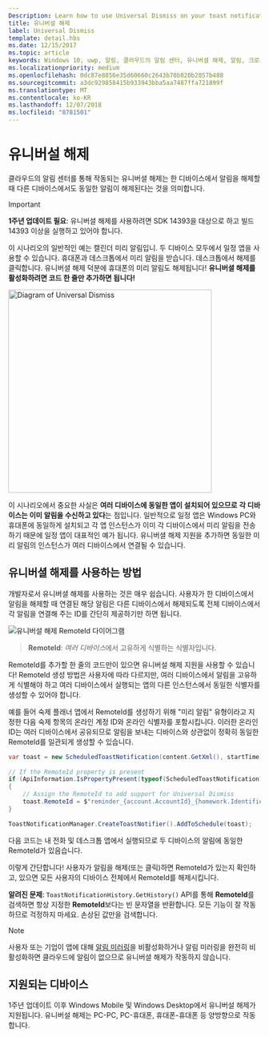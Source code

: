 ```yaml
---
Description: Learn how to use Universal Dismiss on your toast notifications.
title: 유니버설 해제
label: Universal Dismiss
template: detail.hbs
ms.date: 12/15/2017
ms.topic: article
keywords: Windows 10, uwp, 알림, 클라우드의 알림 센터, 유니버셜 해제, 알림, 크로스 디바이스, 한 번 해제 모든 경우에 해제
ms.localizationpriority: medium
ms.openlocfilehash: 0dc87e8856e35d60660c2643b70b820b2857b488
ms.sourcegitcommit: a3dc929858415b933943bba5aa7487ffa721899f
ms.translationtype: MT
ms.contentlocale: ko-KR
ms.lasthandoff: 12/07/2018
ms.locfileid: "8781501"
---
```

# <a name="universal-dismiss"></a>유니버설 해제

클라우드의 알림 센터를 통해 작동되는 유니버셜 해제는 한 디바이스에서 알림을 해제할 때 다른 디바이스에서도 동일한 알림이 해제된다는 것을 의미합니다.

> [!IMPORTANT]
> **1주년 업데이트 필요**: 유니버셜 해제를 사용하려면 SDK 14393을 대상으로 하고 빌드 14393 이상을 실행하고 있어야 합니다.

이 시나리오의 일반적인 예는 캘린더 미리 알림입니. 두 디바이스 모두에서 일정 앱을 사용할 수 있습니다. 휴대폰과 데스크톱에서 미리 알림을 받습니다. 데스크톱에서 해제를 클릭합니다. 유니버셜 해제 덕분에 휴대폰의 미리 알림도 해제됩니다! **유니버셜 해제를 활성화하려면 코드 한 줄만 추가하면 됩니다!**

<img alt="Diagram of Universal Dismiss" src="images/universal-dismiss.gif" width="406"/>

이 시나리오에서 중요한 사실은 **여러 디바이스에 동일한 앱이 설치되어 있으므로** **각 디바이스는 이미 알림을 수신하고 있다**는 점입니다. 일반적으로 일정 앱은 Windows PC와 휴대폰에 동일하게 설치되고 각 앱 인스턴스가 이미 각 디바이스에서 미리 알림을 전송하기 때문에 일정 앱이 대표적인 예가 됩니다. 유니버셜 해제 지원을 추가하면 동일한 미리 알림의 인스턴스가 여러 디바이스에서 연결될 수 있습니다.


## <a name="how-to-enable-universal-dismiss"></a>유니버셜 해제를 사용하는 방법

개발자로서 유니버셜 해제를 사용하는 것은 매우 쉽습니다. 사용자가 한 디바이스에서 알림을 해제할 때 연결된 해당 알림은 다른 디바이스에서 해제되도록 전체 디바이스에서 각 알림을 연결해 주는 ID를 간단히 제공하기만 하면 됩니다.

![유니버설 해제 RemoteId 다이어그램](images/universal-dismiss-remoteid.jpg)

> **RemoteId**: *여러 디바이스*에서 고유하게 식별하는 식별자입니다.

RemoteId를 추가할 한 줄의 코드만이 있으면 유니버설 해제 지원을 사용할 수 있습니다! RemoteId 생성 방법은 사용자에 따라 다르지만, 여러 디바이스에서 알림을 고유하게 식별해야 하고 여러 디바이스에서 실행되는 앱의 다른 인스턴스에서 동일한 식별자를 생성할 수 있어야 합니다.

예를 들어 숙제 플래너 앱에서 RemoteId를 생성하기 위해 "미리 알림" 유형이라고 지정한 다음 숙제 항목의 온라인 계정 ID와 온라인 식별자를 포함시킵니다. 이러한 온라인 ID는 여러 디바이스에서 공유되므로 알림을 보내는 디바이스와 상관없이 정확히 동일한 RemoteId를 일관되게 생성할 수 있습니다.

```csharp
var toast = new ScheduledToastNotification(content.GetXml(), startTime);
 
// If the RemoteId property is present
if (ApiInformation.IsPropertyPresent(typeof(ScheduledToastNotification).FullName, nameof(ScheduledToastNotification.RemoteId)))
{
    // Assign the RemoteId to add support for Universal Dismiss
    toast.RemoteId = $"reminder_{account.AccountId}_{homework.Identifier}"
}
  
ToastNotificationManager.CreateToastNotifier().AddToSchedule(toast);
```

다음 코드는 내 전화 및 데스크톱 앱에서 실행되므로 두 디바이스의 알림에 동일한 RemoteId가 있음습니다.

이렇게 간단합니다! 사용자가 알림을 해제(또는 클릭)하면 RemoteId가 있는지 확인하고, 있으면 모든 사용자의 디바이스 전체에서 RemoteId를 해제시킵니다.

**알려진 문제**: `ToastNotificationHistory.GetHistory()` API를 통해 **RemoteId**를 검색하면 항상 지정한 **RemoteId**보다는 빈 문자열을 반환합니다. 모든 기능이 잘 작동하므로 걱정하지 마세요. 손상된 값만을 검색합니다.

> [!NOTE]
> 사용자 또는 기업이 앱에 대해 [알림 미러링](notification-mirroring.md)을 비활성화하거나 알림 미러링을 완전히 비활성화하면 클라우드에 알림이 없으므로 유니버셜 해제가 작동하지 않습니다.


## <a name="supported-devices"></a>지원되는 디바이스

1주년 업데이트 이후 Windows Mobile 및 Windows Desktop에서 유니버설 해제가 지원됩니다. 유니버설 해제는 PC-PC, PC-휴대폰, 휴대폰-휴대폰 등 양방향으로 작동합니다.